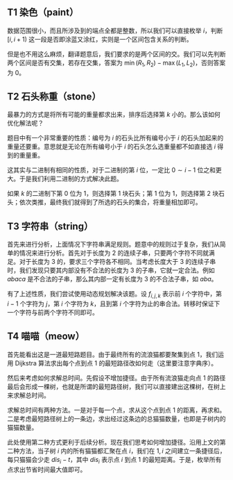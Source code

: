 ## T1 染色（paint）

数据范围很小，而且所涉及到的端点全都是整数，所以我们可以直接枚举 $i$，判断 $[i, i + 1)$ 这一段是否即涂蓝又涂红，实则是一个区间包含关系的判断。

但是也不用这么麻烦，翻译题意后，我们要求的是两个区间的交。我们可以先判断两个区间是否有交集，若存在交集，答案为 $\min(R_1, R_2) - \max(L_1, L_2)$，否则答案为 $0$。

## T2 石头称重（stone）

最暴力的方式是将所有可能的重量都求出来，排序后选择第 $k$ 小的。那么该如何优化解法呢？

题目中有一个非常重要的性质：编号为 $i$ 的石头比所有编号小于 $i$ 的石头加起来的重量还要重。意思就是无论在所有编号小于 $i$ 的石头怎么选重量都不如直接选 $i$ 得到的重量重。

这其实与二进制有相同的性质，对于二进制的第 $i$ 位，一定比 $0 \sim i-1$ 位之和更大。于是我们利用二进制的方式解决此题。

如果 $k$ 的二进制下第 $0$ 位为 $1$，则选择第 $1$ 块石头；第 $1$ 位为 $1$，则选择第 $2$ 块石头；依次类推，最终我们就得到了所选的石头的集合，将重量相加即可。

## T3 字符串（string）

首先来进行分析，上面情况下字符串满足规则。题意中的规则过于复杂，我们从简单的情况来进行分析。首先对于长度为 $2$ 的连续子串，只要两个字符不同就满足。对于长度为 $3$ 的，要求三个字符各不相同。当考虑长度大于 $3$ 的连续子串时，我们发现只要其内部没有不合法的长度为 $3$ 的子串，它就一定合法。例如 $abaca$ 是不合法的子串，那么其内部一定有长度为 $3$ 的不合法子串，如 $aba$。

 有了上述性质，我们尝试使用动态规划解决该题。设 $f_{i,j,k}$ 表示前 $i$ 个字符中，第 $i-1$ 个字符为 $j$，第 $i$ 个字符为 $k$，且到第 $i$ 个字符为止的串合法。转移时保证下一个字符与前两个字符不同即可。

## T4 喵喵（meow）

首先能看出这是一道最短路题目。由于最终所有的流浪猫都要聚集到点 $1$，我们运用 Dijkstra 算法求出每个点到点 $1$ 的最短路径改如何走（这里要注意字典序）。

然后来考虑如何求解总时间。先假设不增加捷径。由于所有流浪猫走向点 $1$ 的路径最后会形成一棵树，也就是所谓的最短路径树，我们可以直接建出这棵树，在树上来求解总时间。

求解总时间有两种方法。一是对于每一个点，求从这个点到点 $1$ 的距离，再求和。二是考虑最短路径树上的一条边，求出经过这条边的总猫猫数量，也即是子树内的猫猫数量。

此处使用第二种方式更利于后续分析。现在我们思考如何增加捷径。沿用上文的第二种方法，当子树 $i$ 内的所有猫猫都汇聚在点 $i$，我们在 $1,i$ 之间建立一条捷径后，每只猫猫会少走 $dis_i - t$，其中 $dis_i$ 表示点 $i$ 到点 $1$ 的最短距离。于是，枚举所有点求出节省时间最大值即可。

